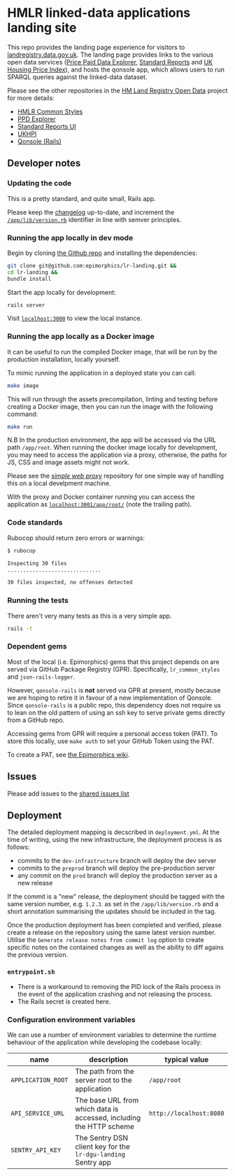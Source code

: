 # HMLR linked-data applications landing site

This repo provides the landing page experience for visitors to
[landregistry.data.gov.uk](http://landregistry.data.gov.uk). The landing page
provides links to the various open data services ([Price Paid Data
Explorer](http://landregistry.data.gov.uk/app/ppd), [Standard
Reports](http://landregistry.data.gov.uk/app/standard-reports) and [UK Housing
Price Index](http://landregistry.data.gov.uk/app/ppukhpi)), and hosts the
qonsole app, which allows users to run SPARQL queries against the linked-data
dataset.

Please see the other repositories in the [HM Land Registry Open
Data](https://github.com/epimorphics/hmlr-linked-data/) project for more
details:

- [HMLR Common Styles](https://github.com/epimorphics/lr_common_styles)
- [PPD Explorer](https://github.com/epimorphics/ppd-explorer)
- [Standard Reports UI](https://github.com/epimorphics/standard-reports-ui)
- [UKHPI](https://github.com/epimorphics/ukhpi)
- [Qonsole (Rails)](https://github.com/epimorphics/qonsole-rails)

## Developer notes

### Updating the code

This is a pretty standard, and quite small, Rails app.

Please keep the [changelog](CHANGELOG.md) up-to-date, and increment the
[`/app/lib/version.rb`](https://github.com/epimorphics/lr-landing/app/lib/version.rb)
identifier in line with semver principles.

### Running the app locally in dev mode

Begin by cloning [the Github repo](https://github.com/epimorphics/lr-landing)
and installing the dependencies:

```sh
git clone git@github.com:epimorphics/lr-landing.git &&
cd lr-landing &&
bundle install
```

Start the app locally for development:

```sh
rails server
```

Visit [`localhost:3000`](http://localhost:3000/) to view the local instance.

### Running the app locally as a Docker image

It can be useful to run the compiled Docker image, that will be run by the
production installation, locally yourself.

To mimic running the application in a deployed state you can call:

```sh
make image
```

This will run through the assets precompilation, linting and testing before
creating a Docker image, then you can run the image with the following command:

```sh
make run
```

N.B In the production environment, the app will be accessed via the URL path
`/app/root`. When running the docker image locally for development, you may need
to access the application via a proxy, otherwise, the paths for JS, CSS and
image assets might not work.

Please see the *[simple web
proxy](https://github.com/epimorphics/simple-web-proxy)* repository for one
simple way of handling this on a local develpment machine.

With the proxy and Docker container running you can access the application as
[`localhost:3001/app/root/`](http://localhost:3001/app/root/) (note the trailing
path).

### Code standards

Rubocop should return zero errors or warnings:

```sh
$ rubocop

Inspecting 30 files
..............................

30 files inspected, no offenses detected
```

### Running the tests

There aren't very many tests as this is a very simple app.

```sh
rails -t
```

### Dependent gems

Most of the local (i.e. Epimorphics) gems that this project depends on are
served via GitHub Package Registry (GPR). Specifically, `lr_common_styles` and
`json-rails-logger`.

However, `qonsole-rails` is __not__ served via GPR at present, mostly because we
are hoping to retire it in favour of a new implementation of Qonsole. Since
`qonsole-rails` is a public repo, this dependency does not require us to lean on
the old pattern of using an ssh key to serve private gems directly from a GitHub
repo.

Accessing gems from GPR will require a personal access token (PAT). To store
this locally, use `make auth` to set your GitHub Token using the PAT.

To create a PAT, see [the Epimorphics
wiki](https://github.com/epimorphics/internal/wiki/Ansible-CICD#creating-a-pat-for-gpr-access).

## Issues

Please add issues to the [shared issues
list](https://github.com/epimorphics/hmlr-linked-data/issues)

## Deployment

The detailed deployment mapping is decscribed in `deployment.yml`. At the time
of writing, using the new infrastructure, the deployment process is as follows:

- commits to the `dev-infrastructure` branch will deploy the dev server
- commits to the `preprod` branch will deploy the pre-production server
- any commit on the `prod` branch will deploy the production server as a new
  release

If the commit is a "new" release, the deployment should be tagged with the same
version number, e.g. `1.2.3`. as set in the `/app/lib/version.rb` and a short
annotation summarising the updates should be included in the tag.

Once the production deployment has been completed and verified, please create a
release on the repository using the same latest version number. Utilise the
`Generate release notes from commit log` option to create specific notes on the
contained changes as well as the ability to diff agains the previous version.

### `entrypoint.sh`

- There is a workaround to removing the PID lock of the Rails process in the
  event of the application crashing and not releasing the process.
- The Rails secret is created here.

### Configuration environment variables

We can use a number of environment variables to determine the runtime behaviour
of the application while developing the codebase locally:

| name                       | description                                                          | typical value           |
| -------------------------- | -------------------------------------------------------------------- | ----------------------- |
| `APPLICATION_ROOT`         | The path from the server root to the application                     | `/app/root`             |
| `API_SERVICE_URL`          | The base URL from which data is accessed, including the HTTP scheme  | `http://localhost:8080` |
| `SENTRY_API_KEY`           | The Sentry DSN client key for the `lr-dgu-landing` Sentry app        |                         |
